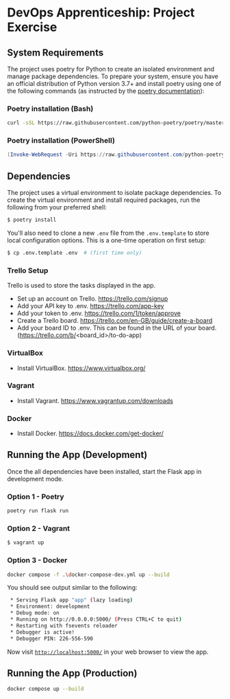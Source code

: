 # DevOps Apprenticeship: Project Exercise

## System Requirements

The project uses poetry for Python to create an isolated environment and manage package dependencies. To prepare your system, ensure you have an official distribution of Python version 3.7+ and install poetry using one of the following commands (as instructed by the [poetry documentation](https://python-poetry.org/docs/#system-requirements)):

### Poetry installation (Bash)

```bash
curl -sSL https://raw.githubusercontent.com/python-poetry/poetry/master/get-poetry.py | python
```

### Poetry installation (PowerShell)

```powershell
(Invoke-WebRequest -Uri https://raw.githubusercontent.com/python-poetry/poetry/master/get-poetry.py -UseBasicParsing).Content | python
```

## Dependencies

The project uses a virtual environment to isolate package dependencies. To create the virtual environment and install required packages, run the following from your preferred shell:

```bash
$ poetry install
```

You'll also need to clone a new `.env` file from the `.env.template` to store local configuration options. This is a one-time operation on first setup:

```bash
$ cp .env.template .env  # (first time only)
```

### Trello Setup 

Trello is used to store the tasks displayed in the app. 
- Set up an account on Trello. https://trello.com/signup
- Add your API key to .env. https://trello.com/app-key
- Add your token to .env. https://trello.com/1/token/approve
- Create a Trello board. https://trello.com/en-GB/guide/create-a-board
- Add your board ID to .env. This can be found in the URL of your board. (https://trello.com/b/<board_id>/to-do-app)

### VirtualBox

- Install VirtualBox. https://www.virtualbox.org/

### Vagrant

- Install Vagrant. https://www.vagrantup.com/downloads

### Docker 

- Install Docker. https://docs.docker.com/get-docker/


## Running the App (Development)
Once the all dependencies have been installed, start the Flask app in development mode.

### Option 1 - Poetry
```bash
poetry run flask run
```

### Option 2 - Vagrant
```bash
$ vagrant up
```

### Option 3 - Docker
```bash
docker compose -f .\docker-compose-dev.yml up --build
```

You should see output similar to the following:
```bash
 * Serving Flask app "app" (lazy loading)
 * Environment: development
 * Debug mode: on
 * Running on http://0.0.0.0:5000/ (Press CTRL+C to quit)
 * Restarting with fsevents reloader
 * Debugger is active!
 * Debugger PIN: 226-556-590
```
Now visit [`http://localhost:5000/`](http://localhost:5000/) in your web browser to view the app.

## Running the App (Production)
```bash
docker compose up --build
```
